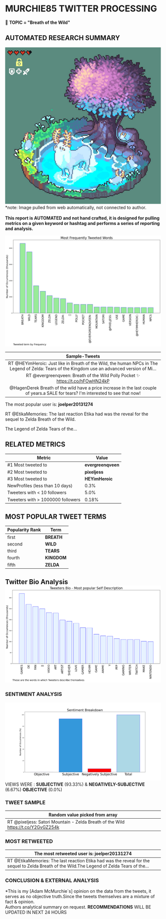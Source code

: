 # MURCHIE85 TWITTER PROCESSING 
&#x1F34E; **TOPIC = "Breath of the Wild"**

## AUTOMATED RESEARCH SUMMARY

![image](assets/2023-05-12hashtagImage.png)*note: Image pulled from web automatically, not connected to author.
<br></br>
<b> This report is AUTOMATED and not hand crafted, it is designed for pulling metrics on a given keyword or hashtag and performs a series of reporting and analysis.</b>



![image](assets/2023-05-12TWEETS.png)



|                **Sample-Tweets**        |
| :-------------: |
| RT @HEYimHeroic: Just like in Breath of the Wild, the human NPCs in The Legend of Zelda: Tears of the Kingdom use an advanced version of Mi… |
| RT @evergreenqveen: Breath of the Wild Polly Pocket ✨ https://t.co/hFOwHN24kP |
| @HagenDerek Breath of the wild have a price increase in the last couple of years.a SALE for tears? I'm interested to see that now! |

The most popular user is: **joelper20131274**
<div class="alert alert-block alert-danger"> RT @EtikaMemories: The last reaction Etika had was the reveal for the sequel to Zelda Breath of the Wild.

The Legend of Zelda Tears of the…</div>

## RELATED METRICS<br>
| Metric | Value |
| ------------- | ------------- |
| #1 Most tweeted to  | **evergreenqveen** |
| #2 Most tweeted to  | **pixeljess** |
| #3 Most tweeted to  | **HEYimHeroic** |
| NewProfiles (less than 10 days) | 0.3%  |
| Tweeters with < 10 followers  | 5.0%|
| Tweeters with > 1000000 followers  | 0.18%  |



## MOST POPULAR TWEET TERMS 


| Popularity Rank  | Term |
| ------------- | ------------- |
| first  | **BREATH**  |
| second  | **WILD**  |
| third  | **TEARS** |
| fourth  | **KINGDOM**  |
| fifth  | **ZELDA**  |


## Twitter Bio Analysis![image](assets/2023-05-12BIO.png)
### SENTIMENT ANALYSIS
![image](assets/2023-05-12sentiment.png)
VIEWS WERE : **SUBJECTIVE**  (93.33%) & **NEGATIVELY-SUBJECTIVE** (6.67%) **OBJECTIVE** (0.0%)

### TWEET SAMPLE 
| Random value picked from array |
| ------------- |
|RT @pixeljess: Satori Mountain - Zelda Breath of the Wild https://t.co/Y2GvGZ254k |

### MOST RETWEETED 

| The most retweeted user is: **joelper20131274**  |
| ------------- |
| RT @EtikaMemories: The last reaction Etika had was the reveal for the sequel to Zelda Breath of the Wild.The Legend of Zelda Tears of the… |

### CONCLUSION & EXTERNAL ANALYSIS

*This is my [Adam McMurchie`s] opinion on the data from the tweets, it serves as no objective truth.Since the tweets themselves are a mixture of fact & opinion.<br>
Authors analytical summary on request.
**RECOMMENDATIONS** WILL BE UPDATED IN NEXT  24 HOURS <br>